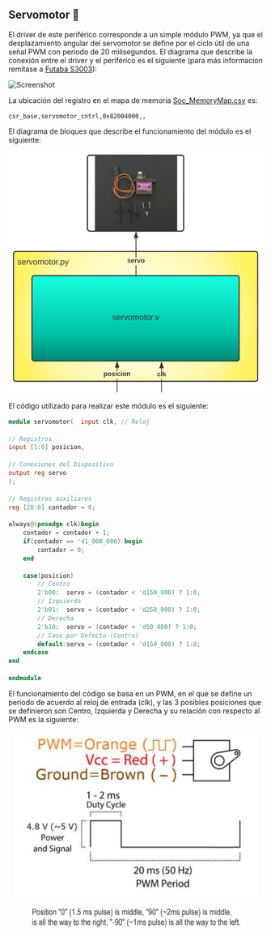 ## Servomotor 🔧

El driver de este periférico corresponde a un simple módulo PWM, ya que el desplazamiento angular del servomotor se define por el ciclo útil de una señal PWM con período de 20 milisegundos.  El diagrama que describe la conexión entre el driver y el periférico es el siguiente (para más informacion remitase a [Futaba S3003](/datasheets/s003.pdf)):

![Screenshot](/Imagenes/servos.png)

La ubicación del registro en el mapa de memoria [Soc_MemoryMap.csv](/SoC_project/Soc_MemoryMap.csv) es:

```
csr_base,servomotor_cntrl,0x82004000,,
```

El diagrama de bloques que describe el funcionamiento del módulo es el siguiente: 

<p align="center">
  <img src="/images/servom_mem.png" align="center">
</p>


El código utilizado para realizar este módulo es el siguiente:

```verilog
module servomotor(  input clk, // Reloj

// Registros
input [1:0] posicion,

// Conexiones del Dispositivo
output reg servo 
);

// Registros auxiliares
reg [20:0] contador = 0;

always@(posedge clk)begin
	contador = contador + 1;
	if(contador == 'd1_000_000) begin
	    contador = 0;
	end
	
	case(posicion)
        // Centro
        2'b00:  servo = (contador < 'd150_000) ? 1:0;
        // Izquierda
        2'b01:  servo = (contador < 'd250_000) ? 1:0;
        // Derecha
        2'b10:  servo = (contador < 'd50_000) ? 1:0;
        // Caso por Defecto (Centro)
        default:servo = (contador < 'd150_000) ? 1:0;
    endcase
end

endmodule
 ```
 
El funcionamiento del código se basa en un PWM, en el que se define un periodo de acuerdo al reloj de entrada (clk), y las 3 posibles posiciones que se definieron son Centro, Izquierda y Derecha y su relación con respecto al PWM es la siguiente:

<p align="center">
  <img src="/images/PWM.jpeg" align="center">
</p>

<p align="center">
  <img src="/images/PWM_pos.jpeg" align="center">
</p>
